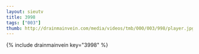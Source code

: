 ```yaml
--- 
layout: sieutv
title: 3998
tags: ["003"]
thumb: http://drainmainvein.com/media/videos/tmb/000/003/998/player.jpg
---
```

{% include drainmainvein key="3998" %} 
